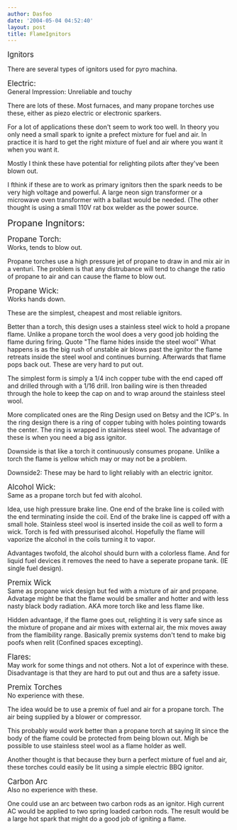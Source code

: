 ```yaml
---
author: Dasfoo
date: '2004-05-04 04:52:40'
layout: post
title: FlameIgnitors
---
```


<big>Ignitors</big>

There are several types of ignitors used for pyro machina.

<big>Electric:</big><br>
General Impression: Unreliable and touchy

There are lots of these.  Most furnaces, and many propane torches use these, either as  piezo electric or electronic sparkers.

For a lot of applications these don't seem to work too well.  In theory you only need a small spark to ignite a prefect mixture for fuel and air.  In practice it is hard to get the right mixture of fuel and air where you want it when you want it.

Mostly I think these have potential for relighting pilots after they've been blown out.

I fthink if these are to work as primary ignitors then the spark needs to be very high voltage and powerful.  A large neon sign transformer or a microwave oven transformer with a ballast would be needed.  (The other thought is using a small 110V rat box welder as the power source.

<big><big>Propane Ingnitors:</big></big><br>

<big>Propane Torch:</big><br>
Works, tends to blow out.

Propane torches use a high pressure jet of propane to draw in and mix air in a venturi.  The problem is that any distrubance will tend to change the ratio of propane to air and can cause the flame to blow out.


<big>Propane Wick:</big><br>
Works hands down.   

These are the simplest, cheapest and most reliable ignitors.

Better than a torch, this design uses a stainless steel wick to hold a propane flame.  Unlike a propane torch the wool does a very good job holding the flame during firing.  Quote "The flame hides inside the steel wool"  What happens is as the big rush of unstable air blows past the ignitor the flame retreats inside the steel wool and continues burning.  Afterwards that flame pops back out.  These are very hard to put out.

The simplest form is simply a 1/4 inch copper tube with the end caped off and drilled through with a 1/16
drill.  Iron bailing wire is then threaded through the hole to keep the cap on and to wrap around the
stainless steel wool.

More complicated ones are the Ring Design used on Betsy and the ICP's.  In the ring design there is a ring of copper tubing with holes pointing towards the center.  The ring is wrapped in stainless steel wool.  The advantage of these is when you need a big ass ignitor.

Downside is that like a torch it continuously consumes propane.  Unlike a torch the flame is yellow which may or may not be a problem.

Downside2: These may be hard to light reliably with an electric ignitor.

<big>Alcohol Wick:</big><br>
Same as a propane torch but fed with alcohol.

Idea, use high pressure brake line.  One end of the brake line is coiled with the end terminating inside the coil. End of the brake line is capped off with a small hole.  Stainless steel wool is inserted inside the coil as well to form a wick.  Torch is fed with pressurised alcohol.  Hopefully the flame will vaporize the alcohol in the coils turning it to vapor.

Advantages twofold, the alcohol should burn with a colorless flame.  And for liquid fuel devices it removes the need to have a seperate propane tank.  (IE single fuel design).

<big>Premix Wick</big><br>
Same as propane wick design but fed with a mixture of air and propane.  Advatage might be that the flame would be smaller and hotter and with less nasty black body radiation.  AKA more torch like and less flame like.

Hidden advantage, if the flame goes out, relighting it is very safe since as the mixture of propane and air mixes with external air, the mix moves away from the flamibility range.  Basically premix systems don't tend to make big poofs when relit (Confined spaces excepting).

<big>Flares:</big><br>
May work for some things and not others.  Not a lot of experince with these.  Disadvantage is that they are hard to put out and thus are a safety issue.

<big>Premix Torches</big><br>
No experience with these.

The idea would be to use a premix of fuel and air for a propane torch.  The air being supplied by a blower or compressor.  

This probably would work better than a propane torch at saying lit since the body of the flame could be protected from being blown out.  Migh be possible to use stainless steel wool as a flame holder as well.

Another thought is that because they burn a perfect mixture of fuel and air, these torches could easily be lit using a simple electric BBQ ignitor.

<big>Carbon Arc</big><br>
Also no experience with these.

One could use an arc between two carbon rods as an ignitor.  High current AC would be applied to two spring loaded carbon rods.  The result would be a large hot spark that might do a good job of igniting a flame.

